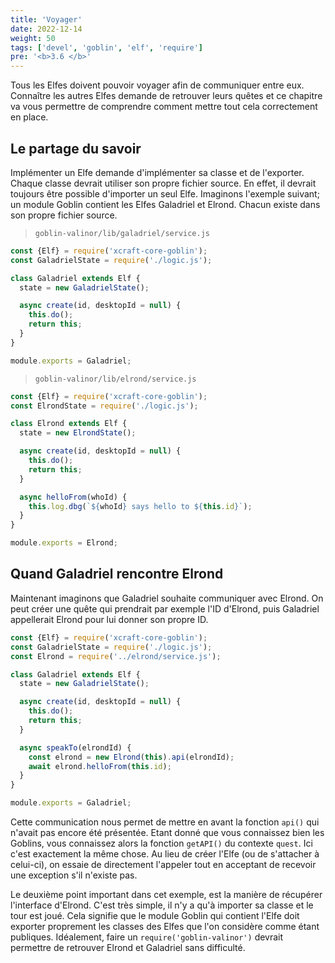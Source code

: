 ```yaml
---
title: 'Voyager'
date: 2022-12-14
weight: 50
tags: ['devel', 'goblin', 'elf', 'require']
pre: '<b>3.6 </b>'
---
```


Tous les Elfes doivent pouvoir voyager afin de communiquer entre eux. Connaître
les autres Elfes demande de retrouver leurs quêtes et ce chapitre va vous
permettre de comprendre comment mettre tout cela correctement en place.

## Le partage du savoir

Implémenter un Elfe demande d'implémenter sa classe et de l'exporter. Chaque
classe devrait utiliser son propre fichier source. En effet, il devrait toujours
être possible d'importer un seul Elfe. Imaginons l'exemple suivant; un module
Goblin contient les Elfes Galadriel et Elrond. Chacun existe dans son propre
fichier source.

> `goblin-valinor/lib/galadriel/service.js`

```js
const {Elf} = require('xcraft-core-goblin');
const GaladrielState = require('./logic.js');

class Galadriel extends Elf {
  state = new GaladrielState();

  async create(id, desktopId = null) {
    this.do();
    return this;
  }
}

module.exports = Galadriel;
```

> `goblin-valinor/lib/elrond/service.js`

```js
const {Elf} = require('xcraft-core-goblin');
const ElrondState = require('./logic.js');

class Elrond extends Elf {
  state = new ElrondState();

  async create(id, desktopId = null) {
    this.do();
    return this;
  }

  async helloFrom(whoId) {
    this.log.dbg(`${whoId} says hello to ${this.id}`);
  }
}

module.exports = Elrond;
```

## Quand Galadriel rencontre Elrond

Maintenant imaginons que Galadriel souhaite communiquer avec Elrond. On peut
créer une quête qui prendrait par exemple l'ID d'Elrond, puis Galadriel
appellerait Elrond pour lui donner son propre ID.

```js
const {Elf} = require('xcraft-core-goblin');
const GaladrielState = require('./logic.js');
const Elrond = require('../elrond/service.js');

class Galadriel extends Elf {
  state = new GaladrielState();

  async create(id, desktopId = null) {
    this.do();
    return this;
  }

  async speakTo(elrondId) {
    const elrond = new Elrond(this).api(elrondId);
    await elrond.helloFrom(this.id);
  }
}

module.exports = Galadriel;
```

Cette communication nous permet de mettre en avant la fonction `api()` qui
n'avait pas encore été présentée. Etant donné que vous connaissez bien les
Goblins, vous connaissez alors la fonction `getAPI()` du contexte `quest`. Ici
c'est exactement la même chose. Au lieu de créer l'Elfe (ou de s'attacher à
celui-ci), on essaie de directement l'appeler tout en acceptant de recevoir une
exception s'il n'existe pas.

Le deuxième point important dans cet exemple, est la manière de récupérer
l'interface d'Elrond. C'est très simple, il n'y a qu'à importer sa classe et le
tour est joué. Cela signifie que le module Goblin qui contient l'Elfe doit
exporter proprement les classes des Elfes que l'on considère comme étant
publiques. Idéalement, faire un `require('goblin-valinor')` devrait permettre de
retrouver Elrond et Galadriel sans difficulté.
